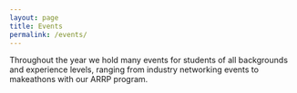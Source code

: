 ```yaml
---
layout: page
title: Events
permalink: /events/
---
```


Throughout the year we hold many events for students of all backgrounds and experience levels, ranging from industry networking events to makeathons with our ARRP program.